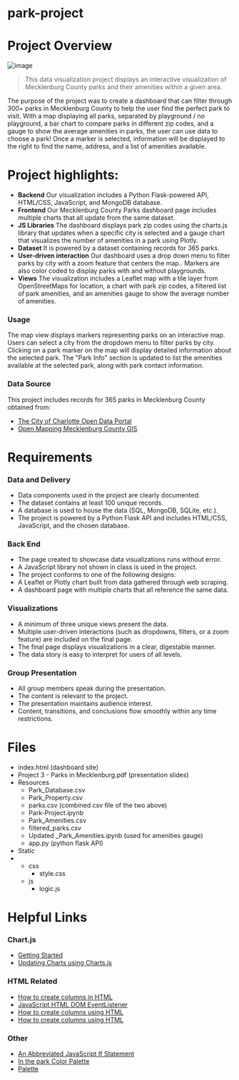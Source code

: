 # park-project
# Project Overview
![image](https://github.com/asosatrejo/park-project/assets/135572871/2e243cf5-0c31-485a-90d9-9a748c30656c)

> This data visualization project displays an interactive visualization of Mecklenburg County parks and their amenities within a given area.

The purpose of the project was to create a dashboard that can filter through 300+ parks in Mecklenburg County to help the user find the perfect park to visit. With a map displaying all parks, separated by playground / no playground, a bar chart to compare parks in different zip codes, and a gauge to show the average amenities in parks, the user can use data to choose a park! Once a marker is selected, information will be displayed to the right to find the name, address, and a list of amenities available. 

# Project highlights:
- **Backend** Our visualization includes a Python Flask-powered API, HTML/CSS, JavaScript, and MongoDB database. <br>
- **Frontend** Our Mecklenburg County Parks dashboard page includes multiple charts that all update from the same dataset. <br>
- **JS Libraries** The dashboard displays park zip codes using the charts.js library that updates when a specific city is selected and a gauge chart that visualizes the number of amenities in a park using Plotly.<br>
- **Dataset** It is powered by a dataset containing records for 365 parks. <br>
- **User-driven interaction** Our dashboard uses a drop down menu to filter parks by city with a zoom feature that centers the map.. Markers are also color coded to display parks with and without playgrounds. <br>
- **Views** The visualization includes a Leaflet map with a tile layer from OpenStreetMaps for location, a chart with park zip codes, a filtered list of park amenities, and an amenities gauge to show the average number of 
 amenities. <br>

### Usage
The map view displays markers representing parks on an interactive map.
Users can select a city from the dropdown menu to filter parks by city.
Clicking on a park marker on the map will display detailed information about the selected park.
The "Park Info" section is updated to list the amenities available at the selected park, along with park contact information.

### Data Source
This project includes records for 365 parks in Mecklenburg County obtained from:
* [The City of Charlotte Open Data Portal](https://data.charlottenc.gov/)
* [Open Mapping Mecklenburg County GIS](https://maps.mecknc.gov/openmapping/index.html)

# Requirements
### Data and Delivery
- Data components used in the project are clearly documented. 
- The dataset contains at least 100 unique records.
- A database is used to house the data (SQL, MongoDB, SQLite, etc.). 
- The project is powered by a Python Flask API and includes HTML/CSS, JavaScript, and the chosen database. 
### Back End 
- The page created to showcase data visualizations runs without error. 
- A JavaScript library not shown in class is used in the project. 
- The project conforms to one of the following designs: 
- A Leaflet or Plotly chart built from data gathered through web scraping.
- A dashboard page with multiple charts that all reference the same data.
### Visualizations 
- A minimum of three unique views present the data.
- Multiple user-driven interactions (such as dropdowns, filters, or a zoom feature) are included on the final page. 
- The final page displays visualizations in a clear, digestable manner. 
- The data story is easy to interpret for users of all levels. 
### Group Presentation 
- All group members speak during the presentation. 
- The content is relevant to the project.
- The presentation maintains audience interest. 
- Content, transitions, and conclusions flow smoothly within any time restrictions. 

# Files 
- index.html (dashboard site)
- Project 3 - Parks in Mecklenburg.pdf (presentation slides)
- Resources
  - Park_Database.csv
  - Park_Property.csv
  - parks.csv (combined csv file of the two above)
  - Park-Project.ipynb
  - Park_Amenities.csv
  - filtered_parks.csv
  - Updated _Park_Amenities.ipynb (used for amenities gauge)
  - app.py (python flask API)
- Static
- - css
    - style.css
  - js
    - logic.js

# Helpful Links
### Chart.js
- [Getting Started](https://www.chartjs.org/docs/latest/getting-started/)
- [Updating Charts using Charts.js](https://www.chartjs.org/docs/latest/developers/updates.html)

### HTML Related
- [How to create columns in HTML](https://www.educative.io/answers/how-to-create-columns-in-html)
- [JavaScript HTML DOM EventListener](https://www.w3schools.com/js/js_htmldom_eventlistener.asp)
- [How to create columns using HTML](https://www.educative.io/answers/how-to-create-columns-in-html)
- [How to create columns using HTML](https://www.educative.io/answers/how-to-create-columns-in-html)

### Other
- [An Abbreviated JavaScript If Statement](https://www.thoughtco.com/create-a-shorter-if-statement-in-javascript-2037428#:~:text=variable%20name%20contains.-,A%20Shorter%20IF%20Statement,are%20optional%20for%20single%20statements)
- [In the park Color Palette](https://www.color-hex.com/color-palette/7650)
- [Palette](http://colrd.com/palette/19065/)
